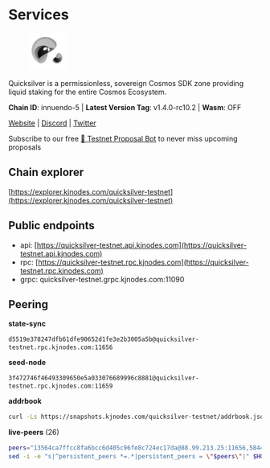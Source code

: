 # Services

<figure><img src="https://raw.githubusercontent.com/kj89/cosmos-images/main/logos/quicksilver.png" alt=""><figcaption></figcaption></figure>

Quicksilver is a permissionless, sovereign Cosmos SDK zone providing liquid staking for the entire Cosmos Ecosystem.

**Chain ID**: innuendo-5 | **Latest Version Tag**: v1.4.0-rc10.2 | **Wasm**: OFF

[Website](https://quicksilver.zone) | [Discord](https://discord.gg/quicksilverprotocol) | [Twitter](https://twitter.com/quicksilverzone)



Subscribe to our free [🤖 Testnet Proposal Bot](https://t.me/kjnodes_testnet_proposal_bot) to never miss upcoming proposals


## Chain explorer
[https://explorer.kjnodes.com/quicksilver-testnet](https://explorer.kjnodes.com/quicksilver-testnet)

## Public endpoints

* api: [https://quicksilver-testnet.api.kjnodes.com](https://quicksilver-testnet.api.kjnodes.com)
* rpc: [https://quicksilver-testnet.rpc.kjnodes.com](https://quicksilver-testnet.rpc.kjnodes.com)
* grpc: quicksilver-testnet.grpc.kjnodes.com:11090

## Peering

**state-sync**

```text
d5519e378247dfb61dfe90652d1fe3e2b3005a5b@quicksilver-testnet.rpc.kjnodes.com:11656
```

**seed-node**

```text
3f472746f46493309650e5a033076689996c8881@quicksilver-testnet.rpc.kjnodes.com:11659
```

**addrbook**
```bash
curl -Ls https://snapshots.kjnodes.com/quicksilver-testnet/addrbook.json > $HOME/.quicksilverd/config/addrbook.json
```

**live-peers** (26)
```bash
peers="13564ca7ffcc8fa6bcc6d405c96fe8c724ec17da@88.99.213.25:11656,5844010472bac487748336616d450bc9f0cbc57c@65.108.72.175:29656,796e72ffc343c187cd5e8397c0c09c0671d228e0@185.16.39.51:26656,a37474c1f254cd4b16d924327a755c914e8e7d86@65.109.30.53:26656,a288baa951cbe92b253c01c3936d930af1d56424@5.161.142.236:26656,c9a74cdd754a8ccc9243ac2b245e4caaa78695aa@45.85.147.96:26656,a49d8d304e96350272dca24934b8295bc81d75d2@23.227.200.10:26656,42f87cb55d5fdd222da28023613c66857398c4b8@5.22.223.252:26656,d5519e378247dfb61dfe90652d1fe3e2b3005a5b@65.109.68.190:11656,1c4274460224753e8080d0efd16c0ed88fe27fc0@51.195.145.103:26656,f0621c59ca7cfba98015ae2a47886fc3d9c0020c@94.130.132.227:2060,e25a748120c9608c1d2a70fafa75178d862b3463@178.18.254.211:10656,a637b94cb989909cc182623748ef179b0659f148@65.109.23.114:11156,2aed12a25bfa92e40ccb95c88692735a9488a17e@65.109.92.79:37656,78d271e4b4692ff1ee8490f3825a541558b31870@65.21.95.46:28656,af8cfa944802a9bd510fc3407950a15e8be86c31@213.239.217.52:30656,d4d83e209a2b096859821228ea17475f9a487a48@23.88.0.170:15651,17d1c0845076139a81174b1837bff598fb255d31@46.4.121.72:11156,0a3ac40a7a4ce35978c4da97be2eb6974bc3c58b@185.252.233.217:46656,97377c16946f8e1fa69e7c2c6b7feb32c2090f09@116.202.227.117:11656,0551eaa0db7097274410ee27a71672817e314b83@167.235.245.191:26656,0ccfc2136005f448c11dd515e22aac3e25f4b6dd@31.220.84.183:36656,03332cdbc3d354846a18992effbb8c20aa28f52a@65.21.133.125:28656,e0f0703e9ce343c46e0ec01b19216715e817b358@65.109.85.170:28656,ac6068dc650358a0c8f7b774630367ba2c70fa1f@93.190.141.68:21026,d0d0903d8c2f514c92284341d48aa422d4e37740@78.47.198.121:21026"
sed -i -e "s|^persistent_peers *=.*|persistent_peers = \"$peers\"|" $HOME/.quicksilverd/config/config.toml
```
